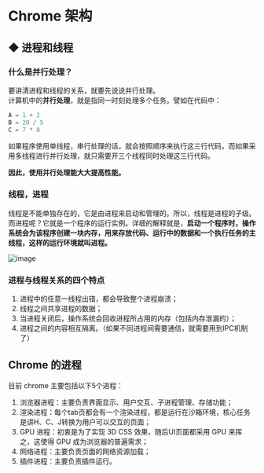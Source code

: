 # Chrome 架构
<!-- 浏览器工作原理与实践——李兵——极客时间 -->
## ◆ 进程和线程
### 什么是并行处理？
要讲清进程和线程的关系，就要先说说并行处理。<br/>
计算机中的<b>并行处理</b>，就是指同一时刻处理多个任务。譬如在代码中：
```js
A = 1 + 2
B = 20 / 5
C = 7 * 8
```
如果程序使用单线程，串行处理的话，就会按照顺序来执行这三行代码，而如果采用多线程进行并行处理，就只需要开三个线程同时处理这三行代码。

<b>因此，使用并行处理能大大提高性能。</b>

### 线程，进程
线程是不能单独存在的，它是由进程来启动和管理的。所以，线程是进程的子级。<br/>
而进程呢？它就是一个程序的运行实例。详细的解释就是，<b>启动一个程序时，操作系统会为该程序创建一块内存，用来存放代码、运行中的数据和一个执行任务的主线程，这样的运行环境就叫进程。</b>

![image](/ddd.png)

### 进程与线程关系的四个特点
1. 进程中的任意一线程出错，都会导致整个进程崩溃；
2. 线程之间共享进程的数据；
3. 当进程关闭后，操作系统会回收进程所占用的内存（包括内存泄漏的）；
4. 进程之间的内容相互隔离。（如果不同进程间需要通信，就需要用到IPC机制了）

## Chrome 的进程
目前 chrome 主要包括以下5个进程：
1. 浏览器进程：主要负责界面显示、用户交互、子进程管理、存储功能；
2. 渲染进程：每个tab页都会有一个渲染进程，都是运行在沙箱环境，核心任务是讲H、C、J转换为用户可以交互的页面；
3. GPU 进程：初衷是为了实现 3D CSS 效果，随后UI页面都采用 GPU 来挥之，这使得 GPU 成为浏览器的普遍需求；
4. 网络进程：主要负责页面的网络资源加载；
5. 插件进程：主要负责插件运行。